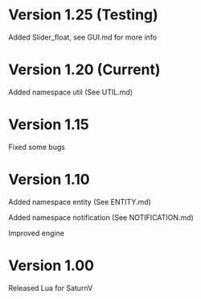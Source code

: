 # Version 1.25 (Testing)
Added Slider_float, see GUI.md for more info

# Version 1.20 (Current)
Added namespace util (See UTIL.md)

# Version 1.15
Fixed some bugs

# Version 1.10
Added namespace entity (See ENTITY.md)

Added namespace notification (See NOTIFICATION.md)

Improved engine

# Version 1.00
Released Lua for SaturnV
